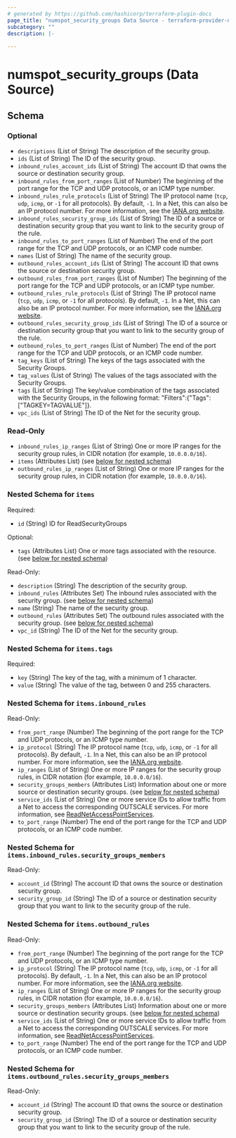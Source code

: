 ```yaml
---
# generated by https://github.com/hashicorp/terraform-plugin-docs
page_title: "numspot_security_groups Data Source - terraform-provider-numspot"
subcategory: ""
description: |-
  
---
```


# numspot_security_groups (Data Source)





<!-- schema generated by tfplugindocs -->
## Schema

### Optional

- `descriptions` (List of String) The description of the security group.
- `ids` (List of String) The ID of the security group.
- `inbound_rules_account_ids` (List of String) The account ID that owns the source or destination security group.
- `inbound_rules_from_port_ranges` (List of Number) The beginning of the port range for the TCP and UDP protocols, or an ICMP type number.
- `inbound_rules_rule_protocols` (List of String) The IP protocol name (`tcp`, `udp`, `icmp`, or `-1` for all protocols). By default, `-1`. In a Net, this can also be an IP protocol number. For more information, see the [IANA.org website](https://www.iana.org/assignments/protocol-numbers/protocol-numbers.xhtml).
- `inbound_rules_security_group_ids` (List of String) The ID of a source or destination security group that you want to link to the security group of the rule.
- `inbound_rules_to_port_ranges` (List of Number) The end of the port range for the TCP and UDP protocols, or an ICMP code number.
- `names` (List of String) The name of the security group.
- `outbound_rules_account_ids` (List of String) The account ID that owns the source or destination security group.
- `outbound_rules_from_port_ranges` (List of Number) The beginning of the port range for the TCP and UDP protocols, or an ICMP type number.
- `outbound_rules_rule_protocols` (List of String) The IP protocol name (`tcp`, `udp`, `icmp`, or `-1` for all protocols). By default, `-1`. In a Net, this can also be an IP protocol number. For more information, see the [IANA.org website](https://www.iana.org/assignments/protocol-numbers/protocol-numbers.xhtml).
- `outbound_rules_security_group_ids` (List of String) The ID of a source or destination security group that you want to link to the security group of the rule.
- `outbound_rules_to_port_ranges` (List of Number) The end of the port range for the TCP and UDP protocols, or an ICMP code number.
- `tag_keys` (List of String) The keys of the tags associated with the Security Groups.
- `tag_values` (List of String) The values of the tags associated with the Security Groups.
- `tags` (List of String) The key/value combination of the tags associated with the Security Groups, in the following format: "Filters":{"Tags":["TAGKEY=TAGVALUE"]}.
- `vpc_ids` (List of String) The ID of the Net for the security group.

### Read-Only

- `inbound_rules_ip_ranges` (List of String) One or more IP ranges for the security group rules, in CIDR notation (for example, `10.0.0.0/16`).
- `items` (Attributes List) (see [below for nested schema](#nestedatt--items))
- `outbound_rules_ip_ranges` (List of String) One or more IP ranges for the security group rules, in CIDR notation (for example, `10.0.0.0/16`).

<a id="nestedatt--items"></a>
### Nested Schema for `items`

Required:

- `id` (String) ID for ReadSecurityGroups

Optional:

- `tags` (Attributes List) One or more tags associated with the resource. (see [below for nested schema](#nestedatt--items--tags))

Read-Only:

- `description` (String) The description of the security group.
- `inbound_rules` (Attributes Set) The inbound rules associated with the security group. (see [below for nested schema](#nestedatt--items--inbound_rules))
- `name` (String) The name of the security group.
- `outbound_rules` (Attributes Set) The outbound rules associated with the security group. (see [below for nested schema](#nestedatt--items--outbound_rules))
- `vpc_id` (String) The ID of the Net for the security group.

<a id="nestedatt--items--tags"></a>
### Nested Schema for `items.tags`

Required:

- `key` (String) The key of the tag, with a minimum of 1 character.
- `value` (String) The value of the tag, between 0 and 255 characters.


<a id="nestedatt--items--inbound_rules"></a>
### Nested Schema for `items.inbound_rules`

Read-Only:

- `from_port_range` (Number) The beginning of the port range for the TCP and UDP protocols, or an ICMP type number.
- `ip_protocol` (String) The IP protocol name (`tcp`, `udp`, `icmp`, or `-1` for all protocols). By default, `-1`. In a Net, this can also be an IP protocol number. For more information, see the [IANA.org website](https://www.iana.org/assignments/protocol-numbers/protocol-numbers.xhtml).
- `ip_ranges` (List of String) One or more IP ranges for the security group rules, in CIDR notation (for example, `10.0.0.0/16`).
- `security_groups_members` (Attributes List) Information about one or more source or destination security groups. (see [below for nested schema](#nestedatt--items--inbound_rules--security_groups_members))
- `service_ids` (List of String) One or more service IDs to allow traffic from a Net to access the corresponding OUTSCALE services. For more information, see [ReadNetAccessPointServices](#readnetaccesspointservices).
- `to_port_range` (Number) The end of the port range for the TCP and UDP protocols, or an ICMP code number.

<a id="nestedatt--items--inbound_rules--security_groups_members"></a>
### Nested Schema for `items.inbound_rules.security_groups_members`

Read-Only:

- `account_id` (String) The account ID that owns the source or destination security group.
- `security_group_id` (String) The ID of a source or destination security group that you want to link to the security group of the rule.



<a id="nestedatt--items--outbound_rules"></a>
### Nested Schema for `items.outbound_rules`

Read-Only:

- `from_port_range` (Number) The beginning of the port range for the TCP and UDP protocols, or an ICMP type number.
- `ip_protocol` (String) The IP protocol name (`tcp`, `udp`, `icmp`, or `-1` for all protocols). By default, `-1`. In a Net, this can also be an IP protocol number. For more information, see the [IANA.org website](https://www.iana.org/assignments/protocol-numbers/protocol-numbers.xhtml).
- `ip_ranges` (List of String) One or more IP ranges for the security group rules, in CIDR notation (for example, `10.0.0.0/16`).
- `security_groups_members` (Attributes List) Information about one or more source or destination security groups. (see [below for nested schema](#nestedatt--items--outbound_rules--security_groups_members))
- `service_ids` (List of String) One or more service IDs to allow traffic from a Net to access the corresponding OUTSCALE services. For more information, see [ReadNetAccessPointServices](#readnetaccesspointservices).
- `to_port_range` (Number) The end of the port range for the TCP and UDP protocols, or an ICMP code number.

<a id="nestedatt--items--outbound_rules--security_groups_members"></a>
### Nested Schema for `items.outbound_rules.security_groups_members`

Read-Only:

- `account_id` (String) The account ID that owns the source or destination security group.
- `security_group_id` (String) The ID of a source or destination security group that you want to link to the security group of the rule.
